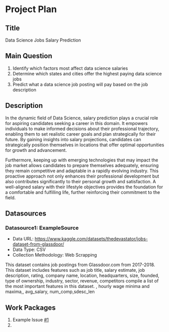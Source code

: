 # Project Plan

## Title
<!-- Give your project a short title. -->
Data Science Jobs Salary Prediction
## Main Question

<!-- Think about one main question you want to answer based on the data. -->
1. Identify which factors most affect data science salaries
2. Determine which states and cities offer the highest paying data science jobs
3. Predict what a data science job posting will pay based on the job description

## Description

<!-- Describe your data science project in max. 200 words. Consider writing about why and how you attempt it. -->
In the dynamic field of Data Science, salary prediction plays a crucial role for aspiring candidates seeking a career in this domain. It empowers individuals to make informed decisions about their professional trajectory, enabling them to set realistic career goals and plan strategically for their future. By gaining insights into salary projections, candidates can strategically position themselves in locations that offer optimal opportunities for growth and advancement.

Furthermore, keeping up with emerging technologies that may impact the job market allows candidates to prepare themselves adequately, ensuring they remain competitive and adaptable in a rapidly evolving industry. This proactive approach not only enhances their professional development but also contributes significantly to their personal growth and satisfaction. A well-aligned salary with their lifestyle objectives provides the foundation for a comfortable and fulfilling life, further reinforcing their commitment to the field.

## Datasources

<!-- Describe each datasources you plan to use in a section. Use the prefic "DatasourceX" where X is the id of the datasource. -->

### Datasource1: ExampleSource
* Data URL: https://www.kaggle.com/datasets/thedevastator/jobs-dataset-from-glassdoor/
* Data Type: CSV
* Collection Methodology: Web Scrapping

This dataset contains job postings from Glassdoor.com from 2017-2018. This dataset includes features such as job title, salary estimate, job description, rating, company name, location, headquarters, size, founded, type of ownership, industry, sector, revenue, competitors compile a list of the most important features in this dataset. , hourly wage minima and maxima,, avg_salary, num_comp,sdesc_len 


## Work Packages

<!-- List of work packages ordered sequentially, each pointing to an issue with more details. -->

1. Example Issue [#1][i1]
2. 

[i1]: https://github.com/jvalue/made-template/issues/1

